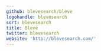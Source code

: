 ```yaml
---
github: blevesearch/bleve
logohandle: blevesearch
sort: blevesearch
title: Bleve
twitter: blevesearch
website: 'http://blevesearch.com/'
---
```

